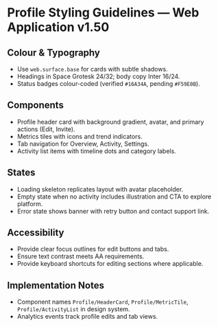 # Profile Styling Guidelines — Web Application v1.50

## Colour & Typography
- Use `web.surface.base` for cards with subtle shadows.
- Headings in Space Grotesk 24/32; body copy Inter 16/24.
- Status badges colour-coded (verified `#16A34A`, pending `#F59E0B`).

## Components
- Profile header card with background gradient, avatar, and primary actions (Edit, Invite).
- Metrics tiles with icons and trend indicators.
- Tab navigation for Overview, Activity, Settings.
- Activity list items with timeline dots and category labels.

## States
- Loading skeleton replicates layout with avatar placeholder.
- Empty state when no activity includes illustration and CTA to explore platform.
- Error state shows banner with retry button and contact support link.

## Accessibility
- Provide clear focus outlines for edit buttons and tabs.
- Ensure text contrast meets AA requirements.
- Provide keyboard shortcuts for editing sections where applicable.

## Implementation Notes
- Component names `Profile/HeaderCard`, `Profile/MetricTile`, `Profile/ActivityList` in design system.
- Analytics events track profile edits and tab views.
